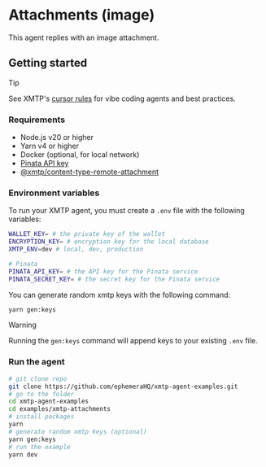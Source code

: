 # Attachments (image)

This agent replies with an image attachment.

## Getting started

> [!TIP]
> See XMTP's [cursor rules](/.cursor/README.md) for vibe coding agents and best practices.

### Requirements

- Node.js v20 or higher
- Yarn v4 or higher
- Docker (optional, for local network)
- [Pinata API key](https://app.pinata.cloud/developers/api-keys)
- [@xmtp/content-type-remote-attachment](https://github.com/xmtp/xmtp-js/tree/main/content-types/content-type-remote-attachment)

### Environment variables

To run your XMTP agent, you must create a `.env` file with the following variables:

```bash
WALLET_KEY= # the private key of the wallet
ENCRYPTION_KEY= # encryption key for the local database
XMTP_ENV=dev # local, dev, production

# Pinata
PINATA_API_KEY= # the API key for the Pinata service
PINATA_SECRET_KEY= # the secret key for the Pinata service
```

You can generate random xmtp keys with the following command:

```bash
yarn gen:keys
```

> [!WARNING]
> Running the `gen:keys` command will append keys to your existing `.env` file.

### Run the agent

```bash
# git clone repo
git clone https://github.com/ephemeraHQ/xmtp-agent-examples.git
# go to the folder
cd xmtp-agent-examples
cd examples/xmtp-attachments
# install packages
yarn
# generate random xmtp keys (optional)
yarn gen:keys
# run the example
yarn dev
```

